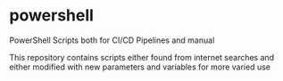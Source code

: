 # powershell
PowerShell Scripts both for CI/CD Pipelines and manual

This repository contains scripts either found from internet searches and either modified with new parameters and variables for more varied use
